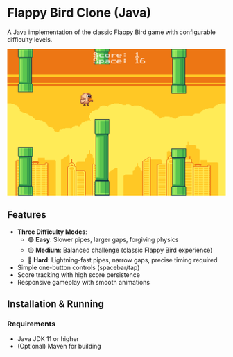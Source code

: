 # Flappy Bird Clone (Java)

A Java implementation of the classic Flappy Bird game with configurable difficulty levels.

![Gameplay Screenshot](Flappy1.PNG) 

## Features

- **Three Difficulty Modes**:
  - 🟢 **Easy**: Slower pipes, larger gaps, forgiving physics
  - 🟡 **Medium**: Balanced challenge (classic Flappy Bird experience)
  - 🔴 **Hard**: Lightning-fast pipes, narrow gaps, precise timing required
- Simple one-button controls (spacebar/tap)
- Score tracking with high score persistence
- Responsive gameplay with smooth animations

## Installation & Running

### Requirements
- Java JDK 11 or higher
- (Optional) Maven for building
